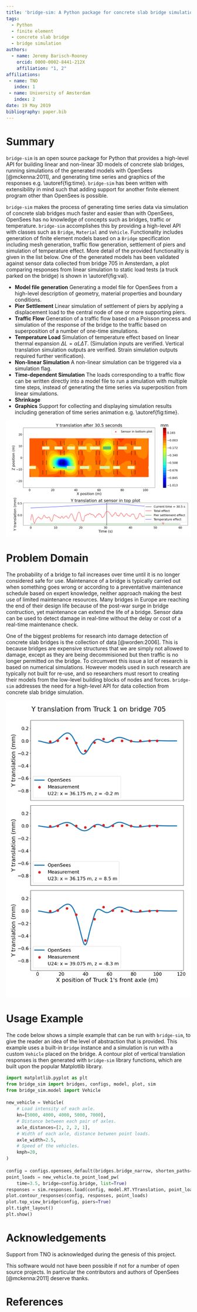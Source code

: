 ```yaml
---
title: 'bridge-sim: A Python package for concrete slab bridge simulation'
tags:
  - Python
  - finite element
  - concrete slab bridge
  - bridge simulation
authors:
  - name: Jeremy Barisch-Rooney
    orcid: 0000-0002-8441-212X
    affiliation: "1, 2"
affiliations:
 - name: TNO
   index: 1
 - name: University of Amsterdam
   index: 2
date: 19 May 2019
bibliography: paper.bib
---
```


# Summary

`bridge-sim` is an open source package for Python that provides a high-level API
for building linear and non-linear 3D models of concrete slab bridges, running
simulations of the generated models with OpenSees [@mckenna:2011], and
generating time series and graphics of the responses e.g. \autoref{fig:time}.
`bridge-sim` has been written with extensibility in mind such that adding
support for another finite element program other than OpenSees is possible.

`bridge-sim` makes the process of generating time series data via simulation of
concrete slab bridges much faster and easier than with OpenSees, OpenSees has no
knowledge of concepts such as bridges, traffic or temperature. `bridge-sim`
accomplishes this by providing a high-level API with classes such as `Bridge`,
`Material` and `Vehicle`. Functionality includes generation of finite element
models based on a `Bridge` specification including mesh generation, traffic flow
generation, settlement of piers and simulation of temperature effect. More
detail of the provided functionality is given in the list below. One of the
generated models has been validated against sensor data collected from bridge
705 in Amsterdam, a plot comparing responses from linear simulation to static
load tests (a truck parked on the bridge) is shown in \autoref{fig:val}.

- **Model file generation** Generating a model file for OpenSees from a
  high-level description of geometry, material properties and boundary
  conditions.
- **Pier Settlement** Linear simulation of settlement of piers by applying a
  displacement load to the central node of one or more supporting piers.
- **Traffic Flow** Generation of a traffic flow based on a Poisson process and
  simulation of the response of the bridge to the traffic based on superposition
  of a number of one-time simulations.
- **Temperature Load** Simulation of temperature effect based on linear thermal
  expansion $\Delta L = \alpha L \Delta T$. (Simulation inputs are verified.
  Vertical translation simulation outputs are verified. Strain simulation
  outputs required further verification).
- **Non-linear Simulation** A non-linear simulation can be triggered via a
  simulation flag.
- **Time-dependent Simulation** The loads corresponding to a traffic flow can be
  written directly into a model file to run a simulation with multiple time
  steps, instead of generating the time series via superposition from linear
  simulations.
- **Shrinkage**
- **Graphics** Support for collecting and displaying simulation results
  including generation of time series animation e.g. \autoref{fig:time}.

![The top plot is a contour plot of vertical translation responses. The rectangles are vehicles on the bridge. One supporting pier has been settled by 1 mm. The bottom plot shows a time series of responses from a vertical translation sensor, position indicated in the top plot.\label{fig:time}](../data/images/animation.png) 

# Problem Domain

The probability of a bridge to fail increases over time until it is no longer
considered safe for use. Maintenance of a bridge is typically carried out when
something goes wrong or according to a preventative maintenance schedule based
on expert knowledge, neither approach making the best use of limited maintenance
resources. Many bridges in Europe are reaching the end of their design life
because of the post-war surge in bridge contruction, yet maintenance can extend
the life of a bridge. Sensor data can be used to detect damage in real-time
without the delay or cost of a real-time maintenance check.

One of the biggest problems for research into damage detection of concrete slab
bridges is the collection of data [@worden:2006]. This is because bridges are
expensive structures that we are simply not allowed to damage, except as they
are being decommisioned but then traffic is no longer permitted on the bridge.
To circumvent this issue a lot of research is based on numerical simulations.
However models used in such research are typically not built for re-use, and so
researchers must resort to creating their models from the low-level building
blocks of nodes and forces. `bridge-sim` addresses the need for a high-level API
for data collection from concrete slab bridge simulation.

![Comparison of vertical translation responses from linear simulation with `bridge-sim` and measurements collected in real life. The real bridge which is modeled and from which sensor measurements were taken is bridge 705 in Amsterdam. The x-axis in each plot shows the longitudinal position of the front axle of a truck parked on bridge 705. The y-axis shows the vertical translation from a sensor due to the truck's weight.\label{fig:val}](../data/images/val.png)

# Usage Example 

The code below shows a simple example that can be run with `bridge-sim`, to give
the reader an idea of the level of abstraction that is provided. This example
uses a built-in `Bridge` instance and a simulation is run with a custom
`Vehicle` placed on the bridge. A contour plot of vertical translation responses
is then generated with `bridge-sim` library functions, which are built upon the
popular Matplotlib library.

```python
import matplotlib.pyplot as plt
from bridge_sim import bridges, configs, model, plot, sim
from bridge_sim.model import Vehicle

new_vehicle = Vehicle(
    # Load intensity of each axle.
    kn=[5000, 4000, 4000, 5000, 7000],
    # Distance between each pair of axles.
    axle_distances=[2, 2, 2, 1],
    # Width of each axle, distance between point loads.
    axle_width=2.5,
    # Speed of the vehicles.
    kmph=20,
)

config = configs.opensees_default(bridges.bridge_narrow, shorten_paths=True)
point_loads = new_vehicle.to_point_load_pw(
    time=3.5, bridge=config.bridge, list=True)
responses = sim.responses.load(config, model.RT.YTranslation, point_loads)
plot.contour_responses(config, responses, point_loads)
plot.top_view_bridge(config, piers=True)
plt.tight_layout()
plt.show()
```

# Acknowledgements

Support from TNO is acknowledged during the genesis of this project.

This software would not have been possible if not for a number of open source
projects. In particular the contributors and authors of OpenSees [@mckenna:2011]
deserve thanks.

# References

